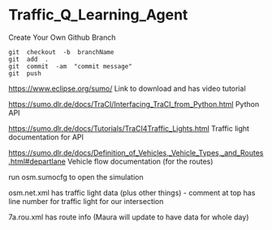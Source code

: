 # Traffic_Q_Learning_Agent

Create Your Own Github Branch

```
git  checkout  -b  branchName
git  add  .
git  commit  -am  "commit message"
git  push
```

https://www.eclipse.org/sumo/
Link to download and has video tutorial

https://sumo.dlr.de/docs/TraCI/Interfacing_TraCI_from_Python.html
Python API

https://sumo.dlr.de/docs/Tutorials/TraCI4Traffic_Lights.html
Traffic light documentation for API

https://sumo.dlr.de/docs/Definition_of_Vehicles,_Vehicle_Types,_and_Routes.html#departlane
Vehicle flow documentation (for the routes)

run osm.sumocfg to open the simulation

osm.net.xml has traffic light data (plus other things) - comment at top has line number for traffic light for our intersection

7a.rou.xml has route info (Maura will update to have data for whole day)
